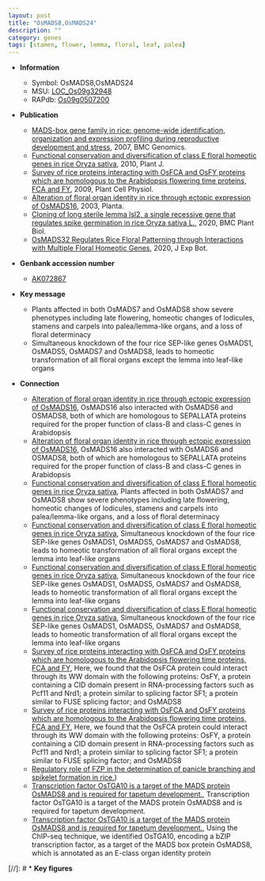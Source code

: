 ```yaml
---
layout: post
title: "OsMADS8,OsMADS24"
description: ""
category: genes
tags: [stamen, flower, lemma, floral, leaf, palea]
---
```


* **Information**  
    + Symbol: OsMADS8,OsMADS24  
    + MSU: [LOC_Os09g32948](http://rice.plantbiology.msu.edu/cgi-bin/ORF_infopage.cgi?orf=LOC_Os09g32948)  
    + RAPdb: [Os09g0507200](http://rapdb.dna.affrc.go.jp/viewer/gbrowse_details/irgsp1?name=Os09g0507200)  

* **Publication**  
    + [MADS-box gene family in rice: genome-wide identification, organization and expression profiling during reproductive development and stress](http://www.ncbi.nlm.nih.gov/pubmed?term=MADS-box+gene+family+in+rice:+genome-wide+identification,+organization+and+expression+profiling+during+reproductive+development+and+stress%5BTitle%5D), 2007, BMC Genomics.
    + [Functional conservation and diversification of class E floral homeotic genes in rice Oryza sativa](http://www.ncbi.nlm.nih.gov/pubmed?term=Functional+conservation+and+diversification+of+class+E+floral+homeotic+genes+in+rice+Oryza+sativa%5BTitle%5D), 2010, Plant J.
    + [Survey of rice proteins interacting with OsFCA and OsFY proteins which are homologous to the Arabidopsis flowering time proteins, FCA and FY](http://www.ncbi.nlm.nih.gov/pubmed?term=Survey+of+rice+proteins+interacting+with+OsFCA+and+OsFY+proteins+which+are+homologous+to+the+Arabidopsis+flowering+time+proteins,+FCA+and+FY%5BTitle%5D), 2009, Plant Cell Physiol.
    + [Alteration of floral organ identity in rice through ectopic expression of OsMADS16](http://www.ncbi.nlm.nih.gov/pubmed?term=Alteration+of+floral+organ+identity+in+rice+through+ectopic+expression+of+OsMADS16%5BTitle%5D), 2003, Planta.
    + [Cloning of long sterile lemma lsl2, a single recessive gene that regulates spike germination in rice Oryza sativa L.](http://www.ncbi.nlm.nih.gov/pubmed?term=Cloning+of+long+sterile+lemma+lsl2,+a+single+recessive+gene+that+regulates+spike+germination+in+rice+Oryza+sativa+L.%5BTitle%5D), 2020, BMC Plant Biol.
    + [OsMADS32 Regulates Rice Floral Patterning through Interactions with Multiple Floral Homeotic Genes](http://www.ncbi.nlm.nih.gov/pubmed?term=OsMADS32+Regulates+Rice+Floral+Patterning+through+Interactions+with+Multiple+Floral+Homeotic+Genes%5BTitle%5D), 2020, J Exp Bot.

* **Genbank accession number**  
    + [AK072867](http://www.ncbi.nlm.nih.gov/nuccore/AK072867)

* **Key message**  
    + Plants affected in both OsMADS7 and OsMADS8 show severe phenotypes including late flowering, homeotic changes of lodicules, stamens and carpels into palea/lemma-like organs, and a loss of floral determinacy
    + Simultaneous knockdown of the four rice SEP-like genes OsMADS1, OsMADS5, OsMADS7 and OsMADS8, leads to homeotic transformation of all floral organs except the lemma into leaf-like organs

* **Connection**  
    + [Alteration of floral organ identity in rice through ectopic expression of OsMADS16](http://www.ncbi.nlm.nih.gov/pubmed?term=Alteration+of+floral+organ+identity+in+rice+through+ectopic+expression+of+OsMADS16%5BTitle%5D), OsMADS16 also interacted with OsMADS6 and OSMADS8, both of which are homologous to SEPALLATA proteins required for the proper function of class-B and class-C genes in Arabidopsis
    + [Alteration of floral organ identity in rice through ectopic expression of OsMADS16](http://www.ncbi.nlm.nih.gov/pubmed?term=Alteration+of+floral+organ+identity+in+rice+through+ectopic+expression+of+OsMADS16%5BTitle%5D), OsMADS16 also interacted with OsMADS6 and OSMADS8, both of which are homologous to SEPALLATA proteins required for the proper function of class-B and class-C genes in Arabidopsis
    + [Functional conservation and diversification of class E floral homeotic genes in rice Oryza sativa](http://www.ncbi.nlm.nih.gov/pubmed?term=Functional+conservation+and+diversification+of+class+E+floral+homeotic+genes+in+rice+Oryza+sativa%5BTitle%5D), Plants affected in both OsMADS7 and OsMADS8 show severe phenotypes including late flowering, homeotic changes of lodicules, stamens and carpels into palea/lemma-like organs, and a loss of floral determinacy
    + [Functional conservation and diversification of class E floral homeotic genes in rice Oryza sativa](http://www.ncbi.nlm.nih.gov/pubmed?term=Functional+conservation+and+diversification+of+class+E+floral+homeotic+genes+in+rice+Oryza+sativa%5BTitle%5D), Simultaneous knockdown of the four rice SEP-like genes OsMADS1, OsMADS5, OsMADS7 and OsMADS8, leads to homeotic transformation of all floral organs except the lemma into leaf-like organs
    + [Functional conservation and diversification of class E floral homeotic genes in rice Oryza sativa](http://www.ncbi.nlm.nih.gov/pubmed?term=Functional+conservation+and+diversification+of+class+E+floral+homeotic+genes+in+rice+Oryza+sativa%5BTitle%5D), Simultaneous knockdown of the four rice SEP-like genes OsMADS1, OsMADS5, OsMADS7 and OsMADS8, leads to homeotic transformation of all floral organs except the lemma into leaf-like organs
    + [Functional conservation and diversification of class E floral homeotic genes in rice Oryza sativa](http://www.ncbi.nlm.nih.gov/pubmed?term=Functional+conservation+and+diversification+of+class+E+floral+homeotic+genes+in+rice+Oryza+sativa%5BTitle%5D), Simultaneous knockdown of the four rice SEP-like genes OsMADS1, OsMADS5, OsMADS7 and OsMADS8, leads to homeotic transformation of all floral organs except the lemma into leaf-like organs
    + [Survey of rice proteins interacting with OsFCA and OsFY proteins which are homologous to the Arabidopsis flowering time proteins, FCA and FY](http://www.ncbi.nlm.nih.gov/pubmed?term=Survey+of+rice+proteins+interacting+with+OsFCA+and+OsFY+proteins+which+are+homologous+to+the+Arabidopsis+flowering+time+proteins,+FCA+and+FY%5BTitle%5D), Here, we found that the OsFCA protein could interact through its WW domain with the following proteins: OsFY, a protein containing a CID domain present in RNA-processing factors such as Pcf11 and Nrd1; a protein similar to splicing factor SF1; a protein similar to FUSE splicing factor; and OsMADS8
    + [Survey of rice proteins interacting with OsFCA and OsFY proteins which are homologous to the Arabidopsis flowering time proteins, FCA and FY](http://www.ncbi.nlm.nih.gov/pubmed?term=Survey+of+rice+proteins+interacting+with+OsFCA+and+OsFY+proteins+which+are+homologous+to+the+Arabidopsis+flowering+time+proteins,+FCA+and+FY%5BTitle%5D), Here, we found that the OsFCA protein could interact through its WW domain with the following proteins: OsFY, a protein containing a CID domain present in RNA-processing factors such as Pcf11 and Nrd1; a protein similar to splicing factor SF1; a protein similar to FUSE splicing factor; and OsMADS8
    + [Regulatory role of FZP in the determination of panicle branching and spikelet formation in rice.](FM))
    + [Transcription factor OsTGA10 is a target of the MADS protein OsMADS8 and is required for tapetum development.](http://www.ncbi.nlm.nih.gov/pubmed?term=Transcription+factor+OsTGA10+is+a+target+of+the+MADS+protein+OsMADS8+and+is+required+for+tapetum+development.%5BTitle%5D), Transcription factor OsTGA10 is a target of the MADS protein OsMADS8 and is required for tapetum development.
    + [Transcription factor OsTGA10 is a target of the MADS protein OsMADS8 and is required for tapetum development.](http://www.ncbi.nlm.nih.gov/pubmed?term=Transcription+factor+OsTGA10+is+a+target+of+the+MADS+protein+OsMADS8+and+is+required+for+tapetum+development.%5BTitle%5D),  Using the ChIP-seq technique, we identified OsTGA10, encoding a bZIP transcription factor, as a target of the MADS box protein OsMADS8, which is annotated as an E-class organ identity protein

[//]: # * **Key figures**  


